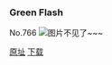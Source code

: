 ### Green Flash
No.766
![图片不见了~~~](https://imgs.xkcd.com/comics/green_flash.png)

[原址](https://xkcd.com//766) [下载](https://imgs.xkcd.com/comics/green_flash.png)

